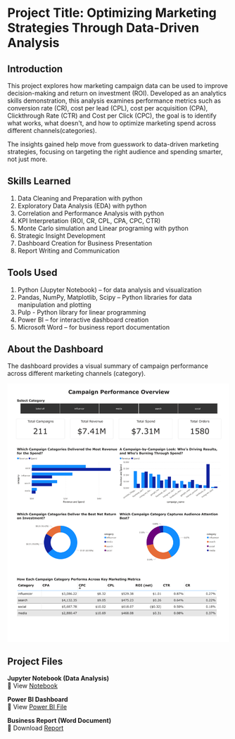 # Project Title: Optimizing Marketing Strategies Through Data-Driven Analysis

## Introduction
This project explores how marketing campaign data can be used to improve decision-making and return on investment (ROI). Developed as an analytics skills demonstration, this analysis examines performance metrics such as conversion rate (CR), cost per lead (CPL), cost per acquisition (CPA), Clickthrough Rate (CTR) and Cost per Click (CPC), the goal is to identify what works, what doesn't, and how to optimize marketing spend across different channels(categories).

The insights gained help move from guesswork to data-driven marketing strategies, focusing on targeting the right audience and spending smarter, not just more.

## Skills Learned
1. Data Cleaning and Preparation with python 
2. Exploratory Data Analysis (EDA) with python
3. Correlation and Performance Analysis with python
4. KPI Interpretation (ROI, CR, CPL, CPA, CPC, CTR)
5. Monte Carlo simulation and Linear programing with python
5. Strategic Insight Development
6. Dashboard Creation for Business Presentation
7. Report Writing and Communication

## Tools Used
1. Python (Jupyter Notebook) – for data analysis and visualization
2. Pandas, NumPy, Matplotlib, Scipy – Python libraries for data manipulation and plotting
4. Pulp - Python library for linear programming
3. Power BI – for interactive dashboard creation
4. Microsoft Word – for business report documentation

## About the Dashboard
The dashboard provides a visual summary of campaign performance across different marketing channels (category). 

![Dashboard screenshot](/Dashboard.png)


## Project Files
**Jupyter Notebook (Data Analysis)**  
🔗 View [Notebook](/Project.ipynb)  

**Power BI Dashboard**  
🔗 View [Power BI File](/Project%20%20-%20Marketing%20Data.pbix)

**Business Report (Word Document)**    
🔗 Download [Report](/Analysis%20Report.docx)
